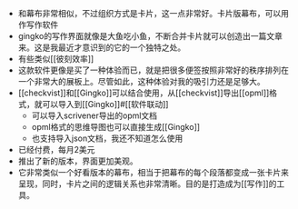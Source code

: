 - 和幕布非常相似，不过组织方式是卡片，这一点非常好。卡片版幕布，可以用作写作软件
- gingko的写作界面就像是大鱼吃小鱼，不断合并卡片就可以创造出一篇文章来。这是我最近才意识到的它的一个独特之处。
- 有些类似[[彼刻效率]]
- 这款软件更像是买了一种体验而已，就是把很多便签按照非常好的秩序排列在一个非常大的展板上。尽管如此，这种体验对我的吸引力还是足够大。
- [[checkvist]]和[[Gingko]]可以结合使用，从[[checkvist]]导出[[opml]]格式，就可以导入到[[Gingko]]#[[软件联动]]
    - 可以导入scrivener导出的opml文档
    - opml格式的思维导图也可以直接生成[[Gingko]]
    - 也支持导入json文档，我还不知道怎么使用
- 已经付费，每月2美元
- 推出了新的版本，界面更加美观。
- 它非常类似一个好看版本的幕布，相当于把幕布的每个段落都变成一张卡片来呈现，同时，卡片之间的逻辑关系也非常清晰。目的是打造成为[[写作]]的工具。

